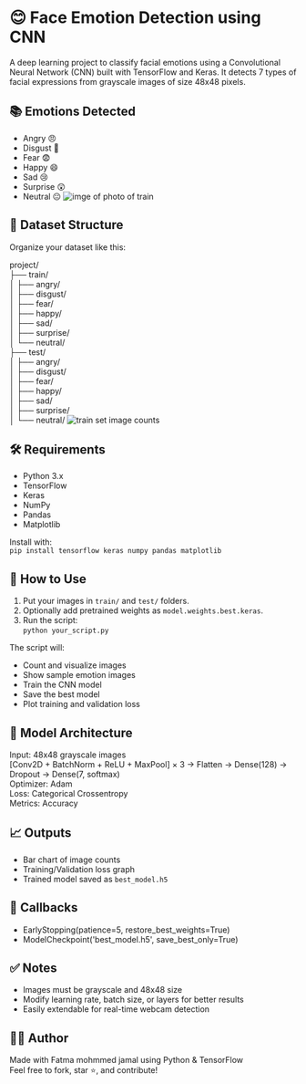 # 😊 Face Emotion Detection using CNN

A deep learning project to classify facial emotions using a Convolutional Neural Network (CNN) built with TensorFlow and Keras. It detects 7 types of facial expressions from grayscale images of size 48x48 pixels.

## 📚 Emotions Detected
- Angry 😠
- Disgust 🤢
- Fear 😨
- Happy 😄
- Sad 😢
- Surprise 😲
- Neutral 😐
![imge of photo of train](https://github.com/user-attachments/assets/285a7164-1093-49bc-8c00-b6d6392e8224)

## 🧾 Dataset Structure
Organize your dataset like this:

project/  
├── train/  
│   ├── angry/  
│   ├── disgust/  
│   ├── fear/  
│   ├── happy/  
│   ├── sad/  
│   ├── surprise/  
│   └── neutral/  
├── test/  
│   ├── angry/  
│   ├── disgust/  
│   ├── fear/  
│   ├── happy/  
│   ├── sad/  
│   ├── surprise/  
│   └── neutral/
![train set image counts](https://github.com/user-attachments/assets/c28fdca2-844f-4c24-a307-adf93d1aab29)

## 🛠️ Requirements
- Python 3.x  
- TensorFlow  
- Keras  
- NumPy  
- Pandas  
- Matplotlib  

Install with:  
`pip install tensorflow keras numpy pandas matplotlib`

## 🚀 How to Use
1. Put your images in `train/` and `test/` folders.
2. Optionally add pretrained weights as `model.weights.best.keras`.
3. Run the script:  
`python your_script.py`

The script will:
- Count and visualize images
- Show sample emotion images
- Train the CNN model
- Save the best model
- Plot training and validation loss

## 🧠 Model Architecture
Input: 48x48 grayscale images  
[Conv2D + BatchNorm + ReLU + MaxPool] × 3 → Flatten → Dense(128) → Dropout → Dense(7, softmax)  
Optimizer: Adam  
Loss: Categorical Crossentropy  
Metrics: Accuracy  

## 📈 Outputs
- Bar chart of image counts
- Training/Validation loss graph
- Trained model saved as `best_model.h5`

## 🔁 Callbacks
- EarlyStopping(patience=5, restore_best_weights=True)  
- ModelCheckpoint('best_model.h5', save_best_only=True)

## ✅ Notes
- Images must be grayscale and 48x48 size  
- Modify learning rate, batch size, or layers for better results  
- Easily extendable for real-time webcam detection

## 👨‍💻 Author
Made with Fatma mohmmed jamal using Python & TensorFlow  
Feel free to fork, star ⭐, and contribute!
